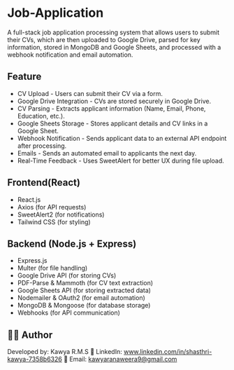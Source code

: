 # Job-Application
A full-stack job application processing system that allows users to submit their CVs, which are then uploaded to Google Drive, parsed for key information, stored in MongoDB and Google Sheets, and processed with a webhook notification and email automation.


## Feature
- CV Upload - Users can submit their CV via a form.
- Google Drive Integration - CVs are stored securely in Google Drive.
- CV Parsing - Extracts applicant information (Name, Email, Phone, Education, etc.).
- Google Sheets Storage - Stores applicant details and CV links in a Google Sheet.
- Webhook Notification - Sends applicant data to an external API endpoint after processing.
- Emails - Sends an automated email to applicants the next day.
- Real-Time Feedback - Uses SweetAlert for better UX during file upload.

## Frontend(React)
- React.js
- Axios (for API requests)
- SweetAlert2 (for notifications)
- Tailwind CSS (for styling)

## Backend (Node.js + Express)
- Express.js
- Multer (for file handling)
- Google Drive API (for storing CVs)
- PDF-Parse & Mammoth (for CV text extraction)
- Google Sheets API (for storing extracted data)
- Nodemailer & OAuth2 (for email automation)
- MongoDB & Mongoose (for database storage)
- Webhooks (for API communication)

## 👨‍💻 Author
Developed by: Kawya R.M.S
💼 LinkedIn: www.linkedin.com/in/shasthri-kawya-7358b6326
📧 Email: kawyaranaweera9@gmail.com
